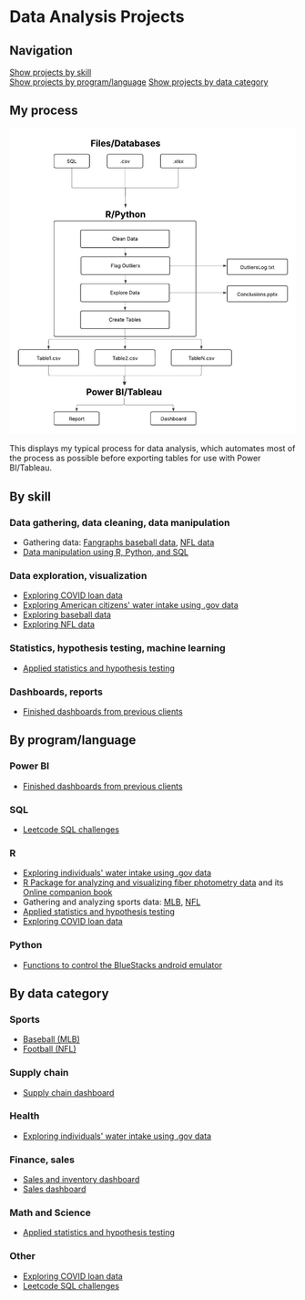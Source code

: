 # Data Analysis Projects

## Navigation

[Show projects by skill](#by-skill)  
[Show projects by program/language](#by-programlanguage) 
[Show projects by data category](#by-data-category)

## My process

![Process](images/data_pipeline.jpeg)

This displays my typical process for data analysis, which automates most of the process as possible before exporting tables for use with Power BI/Tableau. 

## By skill

### Data gathering, data cleaning, data manipulation

* Gathering data: [Fangraphs baseball data](https://github.com/atamalu/Scraping-Fangraphs), [NFL data](https://github.com/atamalu/Intro-to-NFL-Data?tab=readme-ov-file)
* [Data manipulation using R, Python, and SQL](https://github.com/atamalu123/data_manipulation_practice)

### Data exploration, visualization

* [Exploring COVID loan data](https://github.com/atamalu/covid_loans)
* [Exploring American citizens' water intake using .gov data](https://github.com/atamalu123/NHANES)
* [Exploring baseball data](https://github.com/atamalu/Scraping-Fangraphs/blob/master/Pt_3_Data_Exploration.md)
* [Exploring NFL data](https://github.com/atamalu/Intro-to-NFL-Data/blob/master/Week_1_Exploration_All.md)

### Statistics, hypothesis testing, machine learning

* [Applied statistics and hypothesis testing](https://github.com/atamalu/Applied-Stats-Sims)

### Dashboards, reports

* [Finished dashboards from previous clients](https://github.com/atamalu123/dashboards)

## By program/language

### Power BI

* [Finished dashboards from previous clients](https://github.com/atamalu123/dashboards)

### SQL

* [Leetcode SQL challenges](https://github.com/atamalu123/data_manipulation_practice)

### R

* [Exploring individuals' water intake using .gov data](https://github.com/atamalu123/NHANES)
* [R Package for analyzing and visualizing fiber photometry data](https://github.com/atamalu/fluoR) and its [Online companion book](https://bookdown.org/anta8363/fluoR_bookdown/)
* Gathering and analyzing sports data: [MLB](https://github.com/atamalu/Scraping-Fangraphs), [NFL](https://github.com/atamalu/Intro-to-NFL-Data)
* [Applied statistics and hypothesis testing](https://github.com/atamalu/Applied-Stats-Sims)
* [Exploring COVID loan data](https://github.com/atamalu/covid_loans)

### Python

*  [Functions to control the BlueStacks android emulator](https://github.com/atamalu/BlueStacksADB)

## By data category

### Sports

* [Baseball (MLB)](https://github.com/atamalu/Scraping-Fangraphs)
* [Football (NFL)](https://github.com/atamalu/Intro-to-NFL-Data)

### Supply chain

* [Supply chain dashboard](https://github.com/atamalu123/dashboards/blob/main/supply_chain_management.jpg)

### Health

* [Exploring individuals' water intake using .gov data](https://github.com/atamalu123/NHANES)

### Finance, sales

* [Sales and inventory dashboard](https://github.com/atamalu123/dashboards/blob/main/sales_and_inventory.jpg)
* [Sales dashboard](https://github.com/atamalu123/dashboards/blob/main/supply_chain_and_sales.jpg)

### Math and Science

* [Applied statistics and hypothesis testing](https://github.com/atamalu/Applied-Stats-Sims)

### Other

* [Exploring COVID loan data](https://github.com/atamalu/covid_loans)
* [Leetcode SQL challenges](https://github.com/atamalu123/data_manipulation_practice)
